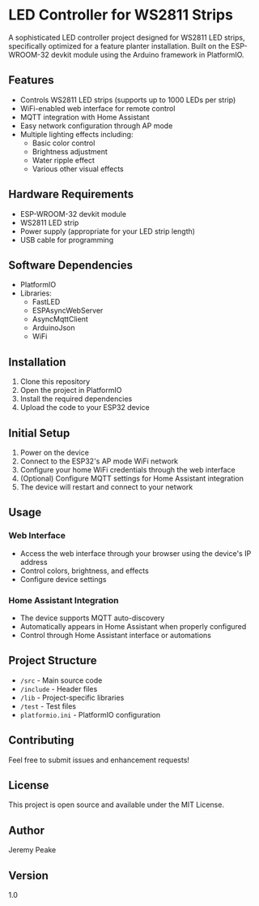 # LED Controller for WS2811 Strips

A sophisticated LED controller project designed for WS2811 LED strips, specifically optimized for a feature planter installation. Built on the ESP-WROOM-32 devkit module using the Arduino framework in PlatformIO.

## Features

- Controls WS2811 LED strips (supports up to 1000 LEDs per strip)
- WiFi-enabled web interface for remote control
- MQTT integration with Home Assistant
- Easy network configuration through AP mode
- Multiple lighting effects including:
  - Basic color control
  - Brightness adjustment
  - Water ripple effect
  - Various other visual effects

## Hardware Requirements

- ESP-WROOM-32 devkit module
- WS2811 LED strip
- Power supply (appropriate for your LED strip length)
- USB cable for programming

## Software Dependencies

- PlatformIO
- Libraries:
  - FastLED
  - ESPAsyncWebServer
  - AsyncMqttClient
  - ArduinoJson
  - WiFi

## Installation

1. Clone this repository
2. Open the project in PlatformIO
3. Install the required dependencies
4. Upload the code to your ESP32 device

## Initial Setup

1. Power on the device
2. Connect to the ESP32's AP mode WiFi network
3. Configure your home WiFi credentials through the web interface
4. (Optional) Configure MQTT settings for Home Assistant integration
5. The device will restart and connect to your network

## Usage

### Web Interface
- Access the web interface through your browser using the device's IP address
- Control colors, brightness, and effects
- Configure device settings

### Home Assistant Integration
- The device supports MQTT auto-discovery
- Automatically appears in Home Assistant when properly configured
- Control through Home Assistant interface or automations

## Project Structure

- `/src` - Main source code
- `/include` - Header files
- `/lib` - Project-specific libraries
- `/test` - Test files
- `platformio.ini` - PlatformIO configuration

## Contributing

Feel free to submit issues and enhancement requests!

## License

This project is open source and available under the MIT License.

## Author

Jeremy Peake

## Version

1.0
